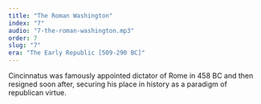 ```yaml
---
title: "The Roman Washington"
index: "7"
audio: "7-the-roman-washington.mp3"
order: 7
slug: "7"
era: "The Early Republic [509-290 BC]"
---
```


Cincinnatus was famously appointed dictator of Rome in 458 BC and then resigned soon after, securing his place in history as a paradigm of republican virtue.


